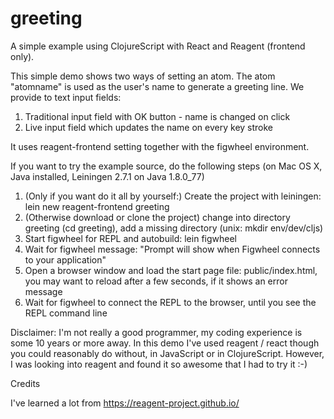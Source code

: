 # greeting
A simple example using ClojureScript with React and Reagent (frontend only). 

This simple demo shows two ways of setting an atom. The atom "atomname" is used as the user's name to generate a greeting line. We provide to text input fields: 

1. Traditional input field with OK button - name is changed on click
2. Live input field which updates the name on every key stroke

It uses reagent-frontend setting together with the figwheel environment. 

If you want to try the example source, do the following steps (on Mac OS X, Java installed, Leiningen 2.7.1 on Java 1.8.0_77)

1. (Only if you want do it all by yourself:) Create the project with leiningen: lein new reagent-frontend greeting
2. (Otherwise download or clone the project) change into directory greeting (cd greeting), add a missing directory (unix: mkdir env/dev/cljs)
3. Start figwheel for REPL and autobuild: lein figwheel
4. Wait for figwheel message: "Prompt will show when Figwheel connects to your application"
5. Open a browser window and load the start page file: public/index.html, you may want to reload after a few seconds, if it shows an error message
6. Wait for figwheel to connect the REPL to the browser, until you see the REPL command line

Disclaimer: I'm not really a good programmer, my coding experience is some 10 years or more away. In this demo I've used reagent / react though you could reasonably do without, in JavaScript or in ClojureScript. However, I was looking into reagent and found it so awesome that I had to try it :-) 


Credits

I've learned a lot from https://reagent-project.github.io/
